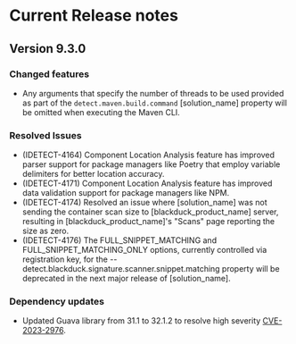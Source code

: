 # Current Release notes

## Version 9.3.0

### Changed features

* Any arguments that specify the number of threads to be used provided as part of the `detect.maven.build.command` [solution_name] property will be omitted when executing the Maven CLI.

### Resolved Issues

* (IDETECT-4164) Component Location Analysis feature has improved parser support for package managers like Poetry that employ variable delimiters for better location accuracy.
* (IDETECT-4171) Component Location Analysis feature has improved data validation support for package managers like NPM.
* (IDETECT-4174) Resolved an issue where [solution_name] was not sending the container scan size to [blackduck_product_name] server, resulting in  [blackduck_product_name]'s "Scans" page reporting the size as zero.
* (IDETECT-4176) The FULL_SNIPPET_MATCHING and FULL_SNIPPET_MATCHING_ONLY options, currently controlled via registration key, for the --detect.blackduck.signature.scanner.snippet.matching property will be deprecated in the next major release of [solution_name].

### Dependency updates

* Updated Guava library from 31.1 to 32.1.2 to resolve high severity [CVE-2023-2976](https://nvd.nist.gov/vuln/detail/CVE-2023-2976).